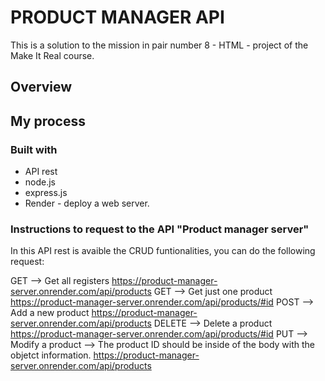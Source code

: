 # PRODUCT MANAGER API

This is a solution to the mission in pair number 8 - HTML - project of the Make It Real course.

## Overview

## My process

### Built with

- API rest
- node.js
- express.js
- Render - deploy a web server.

### Instructions to request to the API "Product manager server"

In this API rest is avaible the CRUD funtionalities, you can do the following request:

GET --> Get all registers
https://product-manager-server.onrender.com/api/products
GET --> Get just one product
https://product-manager-server.onrender.com/api/products/#id
POST --> Add a new product
https://product-manager-server.onrender.com/api/products
DELETE --> Delete a product
https://product-manager-server.onrender.com/api/products/#id
PUT --> Modify a product --> The product ID should be inside of the body with the objetct information.
https://product-manager-server.onrender.com/api/products
